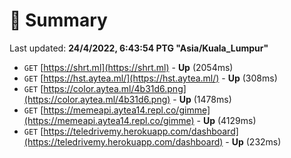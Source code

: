 # 📖 Summary
Last updated: **24/4/2022, 6:43:54 PTG "Asia/Kuala_Lumpur"**

- `GET` [https://shrt.ml](https://shrt.ml) - **Up** (2054ms)
- `GET` [https://hst.aytea.ml/](https://hst.aytea.ml/) - **Up** (308ms)
- `GET` [https://color.aytea.ml/4b31d6.png](https://color.aytea.ml/4b31d6.png) - **Up** (1478ms)
- `GET` [https://memeapi.aytea14.repl.co/gimme](https://memeapi.aytea14.repl.co/gimme) - **Up** (4129ms)
- `GET` [https://teledrivemy.herokuapp.com/dashboard](https://teledrivemy.herokuapp.com/dashboard) - **Up** (232ms)
